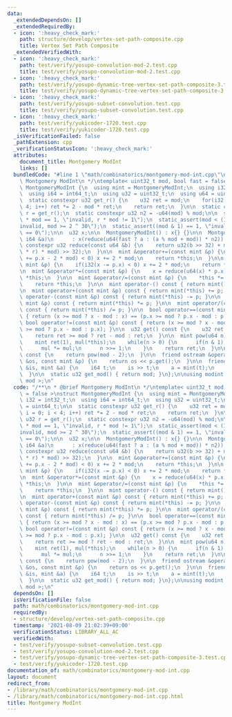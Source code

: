 ```yaml
---
data:
  _extendedDependsOn: []
  _extendedRequiredBy:
  - icon: ':heavy_check_mark:'
    path: structure/develop/vertex-set-path-composite.cpp
    title: Vertex Set Path Composite
  _extendedVerifiedWith:
  - icon: ':heavy_check_mark:'
    path: test/verify/yosupo-convolution-mod-2.test.cpp
    title: test/verify/yosupo-convolution-mod-2.test.cpp
  - icon: ':heavy_check_mark:'
    path: test/verify/yosupo-dynamic-tree-vertex-set-path-composite-3.test.cpp
    title: test/verify/yosupo-dynamic-tree-vertex-set-path-composite-3.test.cpp
  - icon: ':heavy_check_mark:'
    path: test/verify/yosupo-subset-convolution.test.cpp
    title: test/verify/yosupo-subset-convolution.test.cpp
  - icon: ':heavy_check_mark:'
    path: test/verify/yukicoder-1720.test.cpp
    title: test/verify/yukicoder-1720.test.cpp
  _isVerificationFailed: false
  _pathExtension: cpp
  _verificationStatusIcon: ':heavy_check_mark:'
  attributes:
    document_title: Montgomery ModInt
    links: []
  bundledCode: "#line 1 \"math/combinatorics/montgomery-mod-int.cpp\"\n/**\n * @brief\
    \ Montgomery ModInt\n */\ntemplate< uint32_t mod, bool fast = false >\nstruct\
    \ MontgomeryModInt {\n  using mint = MontgomeryModInt;\n  using i32 = int32_t;\n\
    \  using i64 = int64_t;\n  using u32 = uint32_t;\n  using u64 = uint64_t;\n\n\
    \  static constexpr u32 get_r() {\n    u32 ret = mod;\n    for(i32 i = 0; i <\
    \ 4; i++) ret *= 2 - mod * ret;\n    return ret;\n  }\n\n  static constexpr u32\
    \ r = get_r();\n  static constexpr u32 n2 = -u64(mod) % mod;\n\n  static_assert(r\
    \ * mod == 1, \"invalid, r * mod != 1\");\n  static_assert(mod < (1 << 30), \"\
    invalid, mod >= 2 ^ 30\");\n  static_assert((mod & 1) == 1, \"invalid, mod % 2\
    \ == 0\");\n\n  u32 x;\n\n  MontgomeryModInt() : x{} {}\n\n  MontgomeryModInt(const\
    \ i64 &a)\n      : x(reduce(u64(fast ? a : (a % mod + mod)) * n2)) {}\n\n  static\
    \ constexpr u32 reduce(const u64 &b) {\n    return u32(b >> 32) + mod - u32((u64(u32(b)\
    \ * r) * mod) >> 32);\n  }\n\n  mint &operator+=(const mint &p) {\n    if(i32(x\
    \ += p.x - 2 * mod) < 0) x += 2 * mod;\n    return *this;\n  }\n\n  mint &operator-=(const\
    \ mint &p) {\n    if(i32(x -= p.x) < 0) x += 2 * mod;\n    return *this;\n  }\n\
    \n  mint &operator*=(const mint &p) {\n    x = reduce(u64(x) * p.x);\n    return\
    \ *this;\n  }\n\n  mint &operator/=(const mint &p) {\n    *this *= p.inverse();\n\
    \    return *this;\n  }\n\n  mint operator-() const { return mint() - *this; }\n\
    \n  mint operator+(const mint &p) const { return mint(*this) += p; }\n\n  mint\
    \ operator-(const mint &p) const { return mint(*this) -= p; }\n\n  mint operator*(const\
    \ mint &p) const { return mint(*this) *= p; }\n\n  mint operator/(const mint &p)\
    \ const { return mint(*this) /= p; }\n\n  bool operator==(const mint &p) const\
    \ { return (x >= mod ? x - mod : x) == (p.x >= mod ? p.x - mod : p.x); }\n\n \
    \ bool operator!=(const mint &p) const { return (x >= mod ? x - mod : x) != (p.x\
    \ >= mod ? p.x - mod : p.x); }\n\n  u32 get() const {\n    u32 ret = reduce(x);\n\
    \    return ret >= mod ? ret - mod : ret;\n  }\n\n  mint pow(u64 n) const {\n\
    \    mint ret(1), mul(*this);\n    while(n > 0) {\n      if(n & 1) ret *= mul;\n\
    \      mul *= mul;\n      n >>= 1;\n    }\n    return ret;\n  }\n\n  mint inverse()\
    \ const {\n    return pow(mod - 2);\n  }\n\n  friend ostream &operator<<(ostream\
    \ &os, const mint &p) {\n    return os << p.get();\n  }\n\n  friend istream &operator>>(istream\
    \ &is, mint &a) {\n    i64 t;\n    is >> t;\n    a = mint(t);\n    return is;\n\
    \  }\n\n  static u32 get_mod() { return mod; }\n};\n\nusing modint = MontgomeryModInt<\
    \ mod >;\n"
  code: "/**\n * @brief Montgomery ModInt\n */\ntemplate< uint32_t mod, bool fast\
    \ = false >\nstruct MontgomeryModInt {\n  using mint = MontgomeryModInt;\n  using\
    \ i32 = int32_t;\n  using i64 = int64_t;\n  using u32 = uint32_t;\n  using u64\
    \ = uint64_t;\n\n  static constexpr u32 get_r() {\n    u32 ret = mod;\n    for(i32\
    \ i = 0; i < 4; i++) ret *= 2 - mod * ret;\n    return ret;\n  }\n\n  static constexpr\
    \ u32 r = get_r();\n  static constexpr u32 n2 = -u64(mod) % mod;\n\n  static_assert(r\
    \ * mod == 1, \"invalid, r * mod != 1\");\n  static_assert(mod < (1 << 30), \"\
    invalid, mod >= 2 ^ 30\");\n  static_assert((mod & 1) == 1, \"invalid, mod % 2\
    \ == 0\");\n\n  u32 x;\n\n  MontgomeryModInt() : x{} {}\n\n  MontgomeryModInt(const\
    \ i64 &a)\n      : x(reduce(u64(fast ? a : (a % mod + mod)) * n2)) {}\n\n  static\
    \ constexpr u32 reduce(const u64 &b) {\n    return u32(b >> 32) + mod - u32((u64(u32(b)\
    \ * r) * mod) >> 32);\n  }\n\n  mint &operator+=(const mint &p) {\n    if(i32(x\
    \ += p.x - 2 * mod) < 0) x += 2 * mod;\n    return *this;\n  }\n\n  mint &operator-=(const\
    \ mint &p) {\n    if(i32(x -= p.x) < 0) x += 2 * mod;\n    return *this;\n  }\n\
    \n  mint &operator*=(const mint &p) {\n    x = reduce(u64(x) * p.x);\n    return\
    \ *this;\n  }\n\n  mint &operator/=(const mint &p) {\n    *this *= p.inverse();\n\
    \    return *this;\n  }\n\n  mint operator-() const { return mint() - *this; }\n\
    \n  mint operator+(const mint &p) const { return mint(*this) += p; }\n\n  mint\
    \ operator-(const mint &p) const { return mint(*this) -= p; }\n\n  mint operator*(const\
    \ mint &p) const { return mint(*this) *= p; }\n\n  mint operator/(const mint &p)\
    \ const { return mint(*this) /= p; }\n\n  bool operator==(const mint &p) const\
    \ { return (x >= mod ? x - mod : x) == (p.x >= mod ? p.x - mod : p.x); }\n\n \
    \ bool operator!=(const mint &p) const { return (x >= mod ? x - mod : x) != (p.x\
    \ >= mod ? p.x - mod : p.x); }\n\n  u32 get() const {\n    u32 ret = reduce(x);\n\
    \    return ret >= mod ? ret - mod : ret;\n  }\n\n  mint pow(u64 n) const {\n\
    \    mint ret(1), mul(*this);\n    while(n > 0) {\n      if(n & 1) ret *= mul;\n\
    \      mul *= mul;\n      n >>= 1;\n    }\n    return ret;\n  }\n\n  mint inverse()\
    \ const {\n    return pow(mod - 2);\n  }\n\n  friend ostream &operator<<(ostream\
    \ &os, const mint &p) {\n    return os << p.get();\n  }\n\n  friend istream &operator>>(istream\
    \ &is, mint &a) {\n    i64 t;\n    is >> t;\n    a = mint(t);\n    return is;\n\
    \  }\n\n  static u32 get_mod() { return mod; }\n};\n\nusing modint = MontgomeryModInt<\
    \ mod >;\n"
  dependsOn: []
  isVerificationFile: false
  path: math/combinatorics/montgomery-mod-int.cpp
  requiredBy:
  - structure/develop/vertex-set-path-composite.cpp
  timestamp: '2021-08-09 21:02:39+09:00'
  verificationStatus: LIBRARY_ALL_AC
  verifiedWith:
  - test/verify/yosupo-subset-convolution.test.cpp
  - test/verify/yosupo-convolution-mod-2.test.cpp
  - test/verify/yosupo-dynamic-tree-vertex-set-path-composite-3.test.cpp
  - test/verify/yukicoder-1720.test.cpp
documentation_of: math/combinatorics/montgomery-mod-int.cpp
layout: document
redirect_from:
- /library/math/combinatorics/montgomery-mod-int.cpp
- /library/math/combinatorics/montgomery-mod-int.cpp.html
title: Montgomery ModInt
---
```

